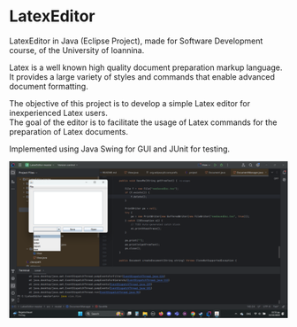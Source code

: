 # LatexEditor
LatexEditor in Java (Eclipse Project), made for Software Development course, of the University of Ioannina.

Latex is a well known high quality document preparation markup language.
It provides a large variety of styles and commands that enable advanced document formatting.

The objective of this project is to develop a simple Latex editor for inexperienced Latex users.  
The goal of the editor is to facilitate the usage of Latex commands for the preparation of Latex documents. 

Implemented using Java Swing for GUI and JUnit for testing.

![ezcv logo](https://raw.githubusercontent.com/TeoOG/LatexEditor/refs/heads/master/latex1.png)
